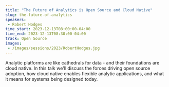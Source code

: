 ```yaml
---
title: "The Future of Analytics is Open Source and Cloud Native"
slug: the-future-of-analytics
speakers:
 - Robert Hodges
time_start: 2023-12-13T08:00:00-04:00
time_end: 2023-12-13T08:30:00-04:00
track: Open Source
images:
 - /images/sessions/2023/RobertHodges.jpg
---
```


Analytic platforms are like cathedrals for data - and their foundations are cloud native. In this talk we'll discuss the forces driving open source adoption, how cloud native enables flexible analytic applications, and what it means for systems being designed today.